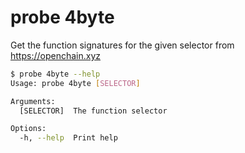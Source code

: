 # probe 4byte

Get the function signatures for the given selector from https://openchain.xyz

```bash
$ probe 4byte --help
Usage: probe 4byte [SELECTOR]

Arguments:
  [SELECTOR]  The function selector

Options:
  -h, --help  Print help
```

